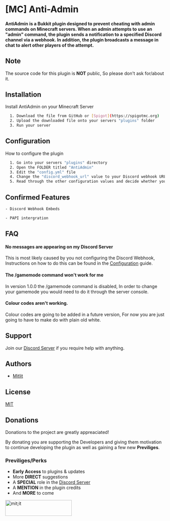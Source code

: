 
# [MC] Anti-Admin

#### AntiAdmin is a Bukkit plugin designed to prevent cheating with admin commands on Minecraft servers. When an admin attempts to use an "admin" command, the plugin sends a notification to a specified Discord channel via a webhook. In addition, the plugin broadcasts a message in chat to alert other players of the attempt.

## Note

The source code for this plugin is **NOT** public, So please don't ask for/about it.

## Installation

Install AntiAdmin on your Minecraft Server

```bash
  1. Download the file from GitHub or [Spigot](https://spigotmc.org)
  2. Upload the downloaded file onto your servers "plugins" folder
  3. Run your server
```
    
## Configuration

How to configure the plugin

```bash
  1. Go into your servers "plugins" directory
  2. Open the FOLDER titled "AntiAdmin"
  3. Edit the "config.yml" file
  4. Change the "discord_webhook_url" value to your Discord webhook URL
  5. Read through the other configuration values and decide whether you want to change them or now
```
## Confirmed Features

```bash
- Discord Webhook Embeds

- PAPI intergration
```

## FAQ

#### No messages are appearing on my Discord Server

This is most likely caused by you not configuring the Discord Webhook, Instructions on how to do this can be found in the [Configuration](https://github.com/ThatAlbaPerson/AntiAdmin/wiki/Configuration) guide.

#### The /gamemode command won't work for me

In version 1.0.0 the /gamemode command is disabled, In order to change your gamemode you would need to do it through the server console.

#### Colour codes aren't working.

Colour codes are going to be added in a future version, For now you are just going to have to make do with plain old white.


## Support

Join our [Discord Server](https://discord.gg/FUawEyXH5K) if you require help with anything.


## Authors

- [Mitlit](https://www.github.com/thatalbaperson)


## License

[MIT](https://choosealicense.com/licenses/mit/)


## Donations

Donations to the project are greatly appreaciated!

By donating you are supporting the Developers and giving them motivation to continue developing the plugin as well as gaining a few new **Previliges**.

### Previliges/Perks


* **Early Access** to plugins & updates
* More **DIRECT** suggestions
* A **SPECIAL** role in the [Discord Server](https://discord.gg/FUawEyXH5K)
* A **MENTION** in the plugin credits
* And **MORE** to come
<p><a href="https://ko-fi.com/mitlit"> <img align="left" src="https://cdn.ko-fi.com/cdn/kofi3.png?v=3" height="50" width="210" alt="mit;it" /></a></p><br><br>
